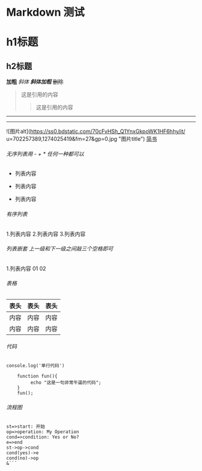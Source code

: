 # Markdown 测试
# h1标题
## h2标题
**加粗**
*斜体*
***斜体加粗***
~~删除~~
>这是引用的内容
>>这是引用的内容
---
***
![图片alt](https://ss0.bdstatic.com/70cFvHSh_Q1YnxGkpoWK1HF6hhy/it/
u=702257389,1274025419&fm=27&gp=0.jpg "图片title")
[简书](http://jianshu.com)
###### 无序列表用 - + * 任何一种都可以
- 列表内容
+ 列表内容
* 列表内容
###### 有序列表
1.列表内容
2.列表内容
3.列表内容
###### 列表嵌套 上一级和下一级之间敲三个空格即可
1.列表内容
   01
   02
###### 表格
表头|表头|表头
---|:--:|---:
内容|内容|内容
内容|内容|内容
###### 代码
`console.log('单行代码')`
```
    function fun(){
         echo "这是一句非常牛逼的代码";
    }
    fun();
```
###### 流程图
```flow
st=>start: 开始
op=>operation: My Operation
cond=>condition: Yes or No?
e=>end
st->op->cond
cond(yes)->e
cond(no)->op
&```